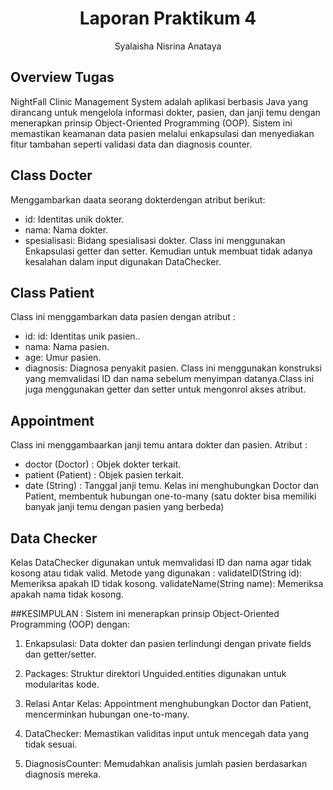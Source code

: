 # <h1 align="center">Laporan Praktikum 4</h1>
<p align="center">Syalaisha Nisrina Anataya</p>

## Overview Tugas 
NightFall Clinic Management System adalah aplikasi berbasis Java yang dirancang untuk mengelola informasi dokter, pasien, dan janji temu dengan menerapkan prinsip Object-Oriented Programming (OOP). Sistem ini memastikan keamanan data pasien melalui enkapsulasi dan menyediakan fitur tambahan seperti validasi data dan diagnosis counter.
## Class Docter
Menggambarkan daata seorang dokterdengan atribut berikut:
- id: Identitas unik dokter.
- nama: Nama dokter.
- spesialisasi: Bidang spesialisasi dokter.
Class ini menggunakan Enkapsulasi getter dan setter. Kemudian untuk membuat tidak adanya kesalahan dalam input digunakan DataChecker.

## Class  Patient
Class ini menggambarkan data pasien dengan atribut :
- id: id: Identitas unik pasien..
- nama: Nama pasien.
- age: Umur pasien.
- diagnosis: Diagnosa penyakit pasien.
Class ini menggunakan konstruksi yang memvalidasi ID dan nama sebelum menyimpan datanya.Class ini juga menggunakan getter dan setter untuk mengonrol akses atribut.

## Appointment
Class ini menggambaarkan janji temu antara dokter dan pasien. Atribut :
- doctor (Doctor) : Objek dokter terkait.
- patient (Patient) : Objek pasien terkait.
- date (String) : Tanggal janji temu.
Kelas ini menghubungkan Doctor dan Patient, membentuk hubungan one-to-many (satu dokter bisa memiliki banyak janji temu dengan pasien yang berbeda)

## Data Checker 
Kelas DataChecker digunakan untuk memvalidasi ID dan nama agar tidak kosong atau tidak valid. Metode yang digunakan :
validateID(String id): Memeriksa apakah ID tidak kosong.
validateName(String name): Memeriksa apakah nama tidak kosong.


##KESIMPULAN :
Sistem ini menerapkan prinsip Object-Oriented Programming (OOP) dengan:

1. Enkapsulasi: Data dokter dan pasien terlindungi dengan private fields dan getter/setter.

2. Packages: Struktur direktori Unguided.entities digunakan untuk modularitas kode.

3. Relasi Antar Kelas: Appointment menghubungkan Doctor dan Patient, mencerminkan hubungan one-to-many.

4. DataChecker: Memastikan validitas input untuk mencegah data yang tidak sesuai.

5. DiagnosisCounter: Memudahkan analisis jumlah pasien berdasarkan diagnosis mereka.
